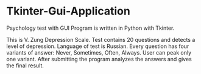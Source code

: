 # Tkinter-Gui-Application
Psychology test with GUI
Program is written in Python with Tkinter.

This is V. Zung Depression Scale.
Test contains 20 questions and detects a level of depression.
Language of test is Russian.
Every question has four variants of answer: Never, Sometimes, Often, Always.
User can peak only one variant. After submitting the program analyzes the answers and gives the final result.


